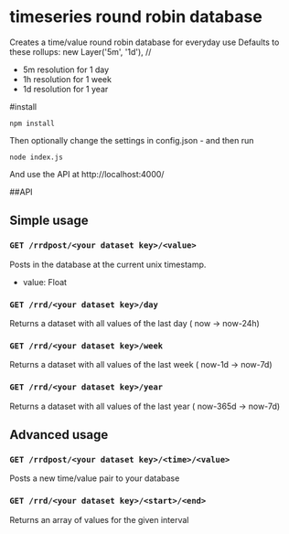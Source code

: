 # timeseries round robin database
Creates a time/value round robin database for everyday use
Defaults to these rollups:
	new Layer('5m', '1d'), //
- 5m resolution for 1 day
- 1h resolution for 1 week
- 1d resolution for 1 year

#install

```npm install```

Then optionally change the settings in config.json - and then run

```node index.js```

And use the API at
http://localhost:4000/


##API

## Simple usage
### ```GET /rrdpost/<your dataset key>/<value>```

Posts <value> in the database at the current unix timestamp.
- value: Float

### ```GET /rrd/<your dataset key>/day```

Returns a dataset with all values of the last day ( now -> now-24h)

### ```GET /rrd/<your dataset key>/week```

Returns a dataset with all values of the last week ( now-1d -> now-7d)

### ```GET /rrd/<your dataset key>/year```

Returns a dataset with all values of the last year ( now-365d -> now-7d)

## Advanced usage

### ```GET /rrdpost/<your dataset key>/<time>/<value>```

Posts a new time/value pair to your database

### ```GET /rrd/<your dataset key>/<start>/<end>```

Returns an array of values for the given interval


